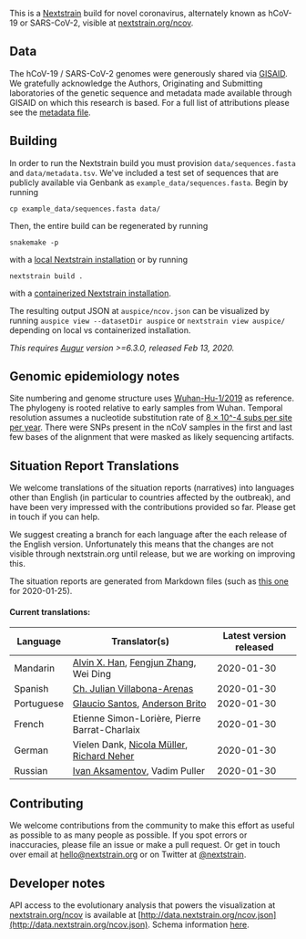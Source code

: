 This is a [Nextstrain](https://nextstrain.org) build for novel coronavirus, alternately known as hCoV-19 or SARS-CoV-2, visible at [nextstrain.org/ncov](https://nextstrain.org/ncov).

## Data

The hCoV-19 / SARS-CoV-2 genomes were generously shared via [GISAID](https://gisaid.org). We gratefully acknowledge the Authors, Originating and Submitting laboratories of the genetic sequence and metadata made available through GISAID on which this research is based. For a full list of attributions please see the [metadata file](data/metadata.tsv).

## Building

In order to run the Nextstrain build you must provision `data/sequences.fasta` and `data/metadata.tsv`.
We've included a test set of sequences that are publicly available via Genbank as `example_data/sequences.fasta`.
Begin by running
```
cp example_data/sequences.fasta data/
```
Then, the entire build can be regenerated by running
```
snakemake -p
```
with a [local Nextstrain installation](https://nextstrain.org/docs/getting-started/local-installation) or by running
```
nextstrain build .
```
with a [containerized Nextstrain installation](https://nextstrain.org/docs/getting-started/container-installation).

The resulting output JSON at `auspice/ncov.json` can be visualized by running `auspice view --datasetDir auspice` or `nextstrain view auspice/` depending on local vs containerized installation.

_This requires [Augur](https://github.com/nextstrain/augur) version >=6.3.0, released Feb 13, 2020._

## Genomic epidemiology notes

Site numbering and genome structure uses [Wuhan-Hu-1/2019](https://www.ncbi.nlm.nih.gov/nuccore/MN908947) as reference. The phylogeny is rooted relative to early samples from Wuhan. Temporal resolution assumes a nucleotide substitution rate of [8 &times; 10^-4 subs per site per year](http://virological.org/t/phylodynamic-analysis-176-genomes-6-mar-2020/356). There were SNPs present in the nCoV samples in the first and last few bases of the alignment that were masked as likely sequencing artifacts.

## Situation Report Translations

We welcome translations of the situation reports (narratives) into languages other than English (in particular to countries affected by the outbreak), and have been very impressed with the contributions provided so far.
Please get in touch if you can help.

We suggest creating a branch for each language after the each release of the English version.
Unfortunately this means that the changes are not visible through nextstrain.org until release, but we are working on improving this.

The situation reports are generated from Markdown files (such as [this one](https://github.com/nextstrain/ncov/blob/master/narratives/ncov_sit-rep_2020-01-25.md) for 2020-01-25).

#### Current translations:

| Language | Translator(s) | Latest version released |
| -------- | ------------- | ----------------------- |
| Mandarin | [Alvin X. Han](https://twitter.com/AlvinXHan), [Fengjun Zhang](https://twitter.com/fengjun_zhang), Wei Ding | 2020-01-30 |
| Spanish  | [Ch. Julian Villabona-Arenas](https://twitter.com/Chjulian) | 2020-01-30 |
| Portuguese  | [Glaucio Santos](https://twitter.com/glauciomarcos), [Anderson Brito](https://twitter.com/AndersonBrito_) | 2020-01-30 |
| French  | Etienne Simon-Lorière, Pierre Barrat-Charlaix | 2020-01-30 |
| German  | Vielen Dank, [Nicola Müller](https://twitter.com/nicfelm), [Richard Neher](https://twitter.com/richardneher) | 2020-01-30 |
| Russian  | [Ivan Aksamentov](https://twitter.com/ivan_aksamentov), Vadim Puller | 2020-01-30 |

## Contributing

We welcome contributions from the community to make this effort as useful as possible to as many people as possible.
If you spot errors or inaccuracies, please file an issue or make a pull request.
Or get in touch over email at hello@nextstrain.org or on Twitter at [@nextstrain](https://twitter.com/nextstrain).

## Developer notes

API access to the evolutionary analysis that powers the visualization at [nextstrain.org/ncov](https://nextstrain.org/ncov) is available at [http://data.nextstrain.org/ncov.json](http://data.nextstrain.org/ncov.json). Schema information [here](https://github.com/nextstrain/augur/blob/master/augur/data/schema-export-v2.json).

